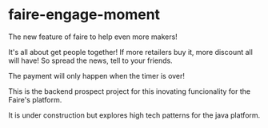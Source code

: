 # faire-engage-moment

The new feature of faire to help even more makers!

It's all about get people together! If more retailers buy it, more discount all will have! So spread the news, tell to your friends.

The payment will only happen when the timer is over!

This is the backend prospect project for this inovating funcionality for the Faire's platform.

It is under construction but explores high tech patterns for the java platform.
